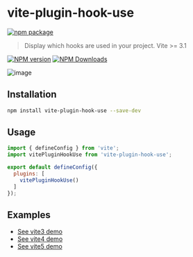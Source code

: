 # vite-plugin-hook-use

[![npm package](https://nodei.co/npm/vite-plugin-hook-use.png?downloads=true&downloadRank=true&stars=true)](https://www.npmjs.com/package/vite-plugin-hook-use)

> Display which hooks are used in your project. Vite >= 3.1

[![NPM version](https://img.shields.io/npm/v/vite-plugin-hook-use.svg?style=flat)](https://npmjs.org/package/vite-plugin-hook-use)
[![NPM Downloads](https://img.shields.io/npm/dm/vite-plugin-hook-use.svg?style=flat)](https://npmjs.org/package/vite-plugin-hook-use)

![image](https://user-images.githubusercontent.com/6262382/126889725-a5d276ad-913a-4498-8da1-2aa3fd1404ab.png)

## Installation

```bash
npm install vite-plugin-hook-use --save-dev
```

## Usage

```js
import { defineConfig } from 'vite';
import vitePluginHookUse from 'vite-plugin-hook-use';

export default defineConfig({
  plugins: [
    vitePluginHookUse()
  ]
});
```

## Examples

* [See vite3 demo](../../examples/vite3-hook-use)
* [See vite4 demo](../../examples/vite4-hook-use)
* [See vite5 demo](../../examples/vite5-hook-use)
